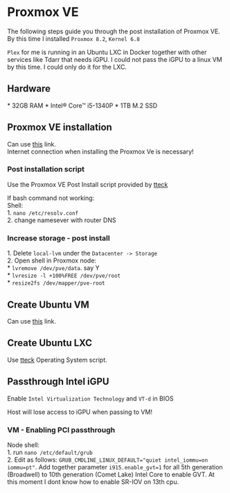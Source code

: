 <a name="readme-top"></a>

# Proxmox VE
  <p align="left">
    The following steps guide you through the post installation of Proxmox VE. By this time I installed <code>Proxmox 8.2</code>, <code>Kernel 6.8</code>
  </p>
   <p align="left">
    <code>Plex</code> for me is running in an Ubuntu LXC in Docker together with other services like Tdarr that needs iGPU. I could not pass the iGPU to a linux VM by this time. I could only do it for the LXC.
  </p>

## Hardware
  <p align="left">   
    * 32GB RAM * Intel® Core™ i5-1340P * 1TB M.2 SSD
  </p>

## Proxmox VE installation
  <p align="left">
    Can use <a href="https://www.youtube.com/watch?v=_u8qTN3cCnQ">this</a> link. </br>
    Internet connection when installing the Proxmox Ve is necessary!
  </p>

  ### Post installation script
  <p align="left">
    Use the Proxmox VE Post Install script provided by <a href="https://tteck.github.io/Proxmox/">tteck</a>
  </p>

  <p align="left">
    If bash command not working: </br>
    Shell:</br>
    1. <code>nano /etc/resolv.conf</code></br>
    2. change namesever with router DNS
  </p>
  
  ### Increase storage - post install
  <p align="left">
    1. Delete <code>local-lvm</code> under the <code>Datacenter -> Storage</code> 
    </br>
    2. Open shell in Proxmox node:
        </br>
        * <code>lvremove /dev/pve/data</code>. say Y
        </br>
        * <code>lvresize -l +100%FREE /dev/pve/root</code>
        </br>
        * <code>resize2fs /dev/mapper/pve-root</code>
  </p>
  
## Create Ubuntu VM
<p align="left">
     Can use <a href="https://youtu.be/_u8qTN3cCnQ?t=1091">this</a> link.
</p>


## Create Ubuntu LXC
<p align="left">
    Use <a href="https://tteck.github.io/Proxmox/">tteck</a> Operating System script.
</p>

## Passthrough Intel iGPU
<p align="left">
    Enable <code>Intel Virtualization Technology</code> and <code>VT-d</code> in BIOS
</p>
<p align="left">
    Host will lose access to iGPU when passing to VM!
</p>

### VM - Enabling PCI passthrough
<p align="left">
    Node shell: </br>
    1. run <code>nano /etc/default/grub</code> </br>
    2. Edit as follows: <code>GRUB_CMDLINE_LINUX_DEFAULT="quiet intel_iommu=on iommu=pt"</code>. Add together parameter <code>i915.enable_gvt=1</code> for all 5th generation (Broadwell) to 10th generation (Comet Lake) Intel Core to enable GVT. At this moment I dont know how to enable SR-IOV on 13th cpu.
</p>
